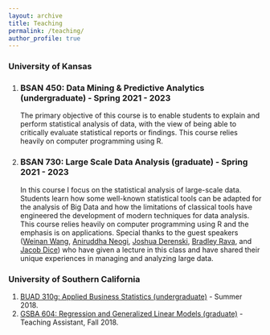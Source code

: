 ```yaml
---
layout: archive
title: Teaching
permalink: /teaching/
author_profile: true
---
```


### University of Kansas
<ol>
   <li>
      <h3>BSAN 450: Data Mining & Predictive Analytics (undergraduate) - Spring 2021 - 2023</h3>
      <p>The primary objective of this course is to enable students to explain and perform statistical analysis of data, with the view of being able to critically evaluate statistical reports or findings. This course relies heavily on computer programming using R. </p>
    </li>
   <li>
      <h3>BSAN 730: Large Scale Data Analysis (graduate) - Spring 2021 - 2023</h3>
        <p>In this course I focus on the statistical analysis of large-scale data. Students learn how some well-known statistical tools can be adapted for the analysis of Big Data and how the limitations of classical tools have engineered the development of modern techniques for data analysis. This course relies heavily on computer programming using R and the emphasis is on applications. Special thanks to the guest speakers (<a href="https://www.linkedin.com/in/wangweinan" target="_blank">Weinan Wang</a>, <a href="https://www.linkedin.com/in/aniruddha-neogi-a692912" target="_blank">Aniruddha Neogi</a>, <a href="https://www.linkedin.com/in/joshua-derenski10031993" target="_blank">Joshua Derenski</a>, <a href="https://bradleyrava.github.io//" target="_blank">Bradley Rava</a>, and <a href="https://www.linkedin.com/in/jacob-dice" target="_blank">Jacob Dice</a>) who have given a lecture in this class and have shared their unique experiences in managing and analyzing large data. </p> 
   </li>
</ol>

### University of Southern California

<ol>
   <li><a href="https://classes.usc.edu/term-20182/course/buad-310/" target="_blank">BUAD 310g: Applied Business Statistics (undergraduate)</a> - Summer 2018.
   </li>
   <li><a href="https://classes.usc.edu/term-20183/course/gsba-604/" target="_blank">GSBA 604: Regression and Generalized Linear Models (graduate)</a> - Teaching Assistant, Fall 2018. 
   </li>
</ol>

